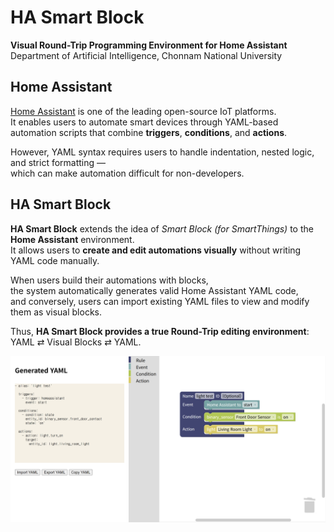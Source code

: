 # HA Smart Block  
**Visual Round-Trip Programming Environment for Home Assistant**  
Department of Artificial Intelligence, Chonnam National University




## Home Assistant
[Home Assistant](https://www.home-assistant.io/) is one of the leading open-source IoT platforms.  
It enables users to automate smart devices through YAML-based automation scripts that combine **triggers**, **conditions**, and **actions**.

However, YAML syntax requires users to handle indentation, nested logic, and strict formatting —  
which can make automation difficult for non-developers.




## HA Smart Block
**HA Smart Block** extends the idea of *Smart Block (for SmartThings)* to the **Home Assistant** environment.  
It allows users to **create and edit automations visually** without writing YAML code manually.

When users build their automations with blocks,  
the system automatically generates valid Home Assistant YAML code,  
and conversely, users can import existing YAML files to view and modify them as visual blocks.

Thus, **HA Smart Block provides a true Round-Trip editing environment**:  
YAML ⇄ Visual Blocks ⇄ YAML.

![HA Block](https://github.com/seomihyeons/HA_smartblock/blob/main/interface.png)
